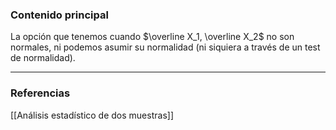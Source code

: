 ### Contenido principal

La opción que tenemos cuando $\overline X_1, \overline X_2$ no son normales, ni podemos asumir su normalidad (ni siquiera a través de un test de normalidad).

--- 
### Referencias

[[Análisis estadístico de dos muestras]]